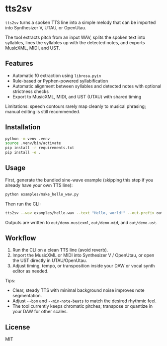 # tts2sv

`tts2sv` turns a spoken TTS line into a simple melody that can be imported into Synthesizer V, UTAU, or OpenUtau.

The tool extracts pitch from an input WAV, splits the spoken text into syllables, lines the syllables up with the detected notes, and exports MusicXML, MIDI, and UST.

## Features

- Automatic f0 extraction using `librosa.pyin`
- Rule-based or Pyphen-powered syllabification
- Automatic alignment between syllables and detected notes with optional strictness checks
- Export to MusicXML, MIDI, and UST (UTAU) with shared timing

Limitations: speech contours rarely map cleanly to musical phrasing; manual editing is still recommended.

## Installation

```bash
python -m venv .venv
source .venv/bin/activate
pip install -r requirements.txt
pip install -e .
```

## Usage

First, generate the bundled sine-wave example (skipping this step if you already
have your own TTS line):

```bash
python examples/make_hello_wav.py
```

Then run the CLI:

```bash
tts2sv --wav examples/hello.wav --text "Hello, world!" --out-prefix out/demo --bpm 120
```

Outputs are written to `out/demo.musicxml`, `out/demo.mid`, and `out/demo.ust`.

## Workflow

1. Run the CLI on a clean TTS line (avoid reverb).
2. Import the MusicXML or MIDI into Synthesizer V / OpenUtau, or open the UST directly in UTAU/OpenUtau.
3. Adjust timing, tempo, or transposition inside your DAW or vocal synth editor as needed.

Tips:

- Clear, steady TTS with minimal background noise improves note segmentation.
- Adjust `--bpm` and `--min-note-beats` to match the desired rhythmic feel.
- The tool currently keeps chromatic pitches; transpose or quantize in your DAW for other scales.

## License

MIT
